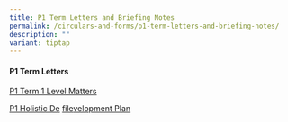 ```yaml
---
title: P1 Term Letters and Briefing Notes
permalink: /circulars-and-forms/p1-term-letters-and-briefing-notes/
description: ""
variant: tiptap
---
```

<h4>P1 Term Letters</h4>
<p><a href="/files/2025_P1_Term_1_Level_Matters.pdf" rel="noopener noreferrer nofollow" target="_blank">P1 Term 1 Level Matters</a>
</p>
<p><a href="/files/2025_P1_Holistic_Development_Plan.pdf" rel="noopener noreferrer nofollow" target="_blank">P1 Holistic De</a>
<a href="/files/2025_P1_Holistic_Development_Plan.pdf" rel="noopener nofollow" target="_blank">file</a><a href="/files/2025_P1_Holistic_Development_Plan.pdf" rel="noopener noreferrer nofollow" target="_blank">velopment Plan</a>
</p>
<p></p>
<p></p>